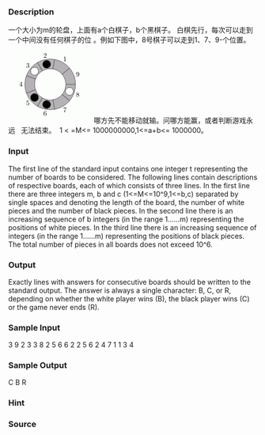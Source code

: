 
### Description
一个大小为m的轮盘，上面有a个白棋子，b个黑棋子。
白棋先行，每次可以走到一个中间没有任何棋子的位
。例如下图中，8号棋子可以走到1、7、9-个位置。
![](/JudgeOnline/upload/201403/11(4).jpg)
哪方先不能移动就输。问哪方能赢，或者判断游戏永远
  无法结束。
 1 < =M<= 1000000000,1<=a+b<= 1000000。
### Input
The first line of the standard input contains one integer t representing the number of boards to be considered. The following lines contain descriptions of respective boards, each of which consists of three lines. In the first line there are three integers m, b and c (1<=M<=10^9,1<=b,c) separated by single spaces and denoting the length of the board, the number of white pieces and the number of black pieces. In the second line there is an increasing sequence of b integers (in the range 1……m) representing the positions of white pieces. In the third line there is an increasing sequence of integers (in the range 1……m) representing the positions of black pieces. The total number of pieces in all boards does not exceed 10^6. 

### Output
Exactly lines with answers for consecutive boards should be written to the standard output. The answer is always a single character: B, C, or R, depending on whether the white player wins (B), the black player wins (C) or the game never ends (R). 

### Sample Input
3
9 2 3
3 8
2 5 6
6 2 2
5 6
2 4
7 1 1
3
4

### Sample Output
C
B
R

### Hint

### Source
